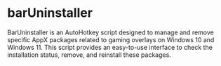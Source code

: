 # barUninstaller
BarUninstaller is an AutoHotkey script designed to manage and remove specific AppX packages related to gaming overlays on Windows 10 and Windows 11. This script provides an easy-to-use interface to check the installation status, remove, and reinstall these packages.
